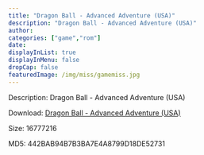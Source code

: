 ```yaml
---
title: "Dragon Ball - Advanced Adventure (USA)"
description: "Dragon Ball - Advanced Adventure (USA)"
author: 
categories: ["game","rom"]
date: 
displayInList: true
displayInMenu: false
dropCap: false
featuredImage: /img/miss/gamemiss.jpg
---
```


Description: Dragon Ball - Advanced Adventure (USA)

Download: <a style="text-decoration:underline;" href="https://mega.nz/#!OGBAWCqL!h1hKah1YOD4mXhcRJZP1aex-tPLRscZFqwIxZ6WjMlY" target = "_blank" rel = "nofollow" > Dragon Ball - Advanced Adventure (USA)</a>

Size: 16777216

MD5: 442BAB94B7B3BA7E4A8799D18DE52731

